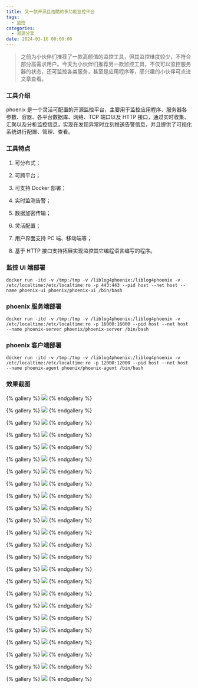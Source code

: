 ```yaml
---
title: 又一款开源且炫酷的多功能监控平台
tags:
  - 监控
categories:
  - 资源分享
date: 2024-03-16 00:00:00
---
```


> 之前为小伙伴们推荐了一款高颜值的监控工具，但其监控维度较少，不符合部分高需求用户。今天为小伙伴们推荐另一款监控工具，不仅可以监控服务器的状态，还可监控各类服务，甚至是应用程序等，感兴趣的小伙伴可点进文章查看。

<!-- more -->

### 工具介绍

phoenix 是一个灵活可配置的开源监控平台，主要用于监控应用程序、服务器各参数、容器、各平台数据库、网络、TCP 端口以及 HTTP 接口，通过实时收集、汇聚以及分析监控信息，实现在发现异常时立刻推送告警信息，并且提供了可视化系统进行配置、管理、查看。

### 工具特点

1. 可分布式；

2. 可跨平台；

3. 可支持 Docker 部署；

4. 实时监测告警；

5. 数据加密传输；

6. 灵活配置；

7. 用户界面支持 PC 端、移动端等；

8. 基于 HTTP 接口支持拓展实现监控其它编程语言编写的程序。

### 监控 UI 端部署

```
docker run -itd -v /tmp:/tmp -v /liblog4phoenix:/liblog4phoenix -v /etc/localtime:/etc/localtime:ro -p 443:443 --pid host --net host --name phoenix-ui phoenix/phoenix-ui /bin/bash
```

### phoenix 服务端部署

```
docker run -itd -v /tmp:/tmp -v /liblog4phoenix:/liblog4phoenix -v /etc/localtime:/etc/localtime:ro -p 16000:16000 --pid host --net host --name phoenix-server phoenix/phoenix-server /bin/bash
```

### phoenix 客户端部署

```
docker run -itd -v /tmp:/tmp -v /liblog4phoenix:/liblog4phoenix -v /etc/localtime:/etc/localtime:ro -p 12000:12000 --pid host --net host --name phoenix-agent phoenix/phoenix-agent /bin/bash
```

### 效果截图

{% gallery %}
![](https://cdn.dusays.com/2024/03/687-1.jpg)
{% endgallery %}

{% gallery %}
![](https://cdn.dusays.com/2024/03/687-2.jpg)
{% endgallery %}

{% gallery %}
![](https://cdn.dusays.com/2024/03/687-3.jpg)
{% endgallery %}

{% gallery %}
![](https://cdn.dusays.com/2024/03/687-4.jpg)
{% endgallery %}

{% gallery %}
![](https://cdn.dusays.com/2024/03/687-5.jpg)
{% endgallery %}

{% gallery %}
![](https://cdn.dusays.com/2024/03/687-6.jpg)
{% endgallery %}

{% gallery %}
![](https://cdn.dusays.com/2024/03/687-7.jpg)
{% endgallery %}

{% gallery %}
![](https://cdn.dusays.com/2024/03/687-8.jpg)
{% endgallery %}

{% gallery %}
![](https://cdn.dusays.com/2024/03/687-9.jpg)
{% endgallery %}

{% gallery %}
![](https://cdn.dusays.com/2024/03/687-10.jpg)
{% endgallery %}

{% gallery %}
![](https://cdn.dusays.com/2024/03/687-11.jpg)
{% endgallery %}

{% gallery %}
![](https://cdn.dusays.com/2024/03/687-12.jpg)
{% endgallery %}

{% gallery %}
![](https://cdn.dusays.com/2024/03/687-13.jpg)
{% endgallery %}

{% gallery %}
![](https://cdn.dusays.com/2024/03/687-14.jpg)
{% endgallery %}

{% gallery %}
![](https://cdn.dusays.com/2024/03/687-15.jpg)
{% endgallery %}

{% gallery %}
![](https://cdn.dusays.com/2024/03/687-16.jpg)
{% endgallery %}

{% gallery %}
![](https://cdn.dusays.com/2024/03/687-17.jpg)
{% endgallery %}

{% gallery %}
![](https://cdn.dusays.com/2024/03/687-18.jpg)
{% endgallery %}

{% gallery %}
![](https://cdn.dusays.com/2024/03/687-19.jpg)
{% endgallery %}

{% gallery %}
![](https://cdn.dusays.com/2024/03/687-20.jpg)
{% endgallery %}

{% gallery %}
![](https://cdn.dusays.com/2024/03/687-21.jpg)
{% endgallery %}

{% gallery %}
![](https://cdn.dusays.com/2024/03/687-22.jpg)
{% endgallery %}

{% gallery %}
![](https://cdn.dusays.com/2024/03/687-23.jpg)
{% endgallery %}

{% gallery %}
![](https://cdn.dusays.com/2024/03/687-24.jpg)
{% endgallery %}